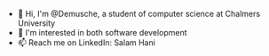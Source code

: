 - 👋 Hi, I'm @Demusche, a student of computer science at Chalmers University 
- 👀 I'm interested in both software development 
- 📫 Reach me on LinkedIn: Salam Hani
